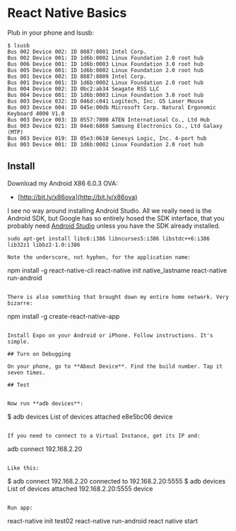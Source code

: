 # React Native Basics

Plub in your phone and lsusb:

```
$ lsusb
Bus 002 Device 002: ID 8087:8001 Intel Corp.
Bus 002 Device 001: ID 1d6b:0002 Linux Foundation 2.0 root hub
Bus 006 Device 001: ID 1d6b:0003 Linux Foundation 3.0 root hub
Bus 005 Device 001: ID 1d6b:0002 Linux Foundation 2.0 root hub
Bus 001 Device 002: ID 8087:8009 Intel Corp.
Bus 001 Device 001: ID 1d6b:0002 Linux Foundation 2.0 root hub
Bus 004 Device 002: ID 0bc2:ab34 Seagate RSS LLC
Bus 004 Device 001: ID 1d6b:0003 Linux Foundation 3.0 root hub
Bus 003 Device 032: ID 046d:c041 Logitech, Inc. G5 Laser Mouse
Bus 003 Device 004: ID 045e:00db Microsoft Corp. Natural Ergonomic Keyboard 4000 V1.0
Bus 003 Device 003: ID 0557:7000 ATEN International Co., Ltd Hub
Bus 003 Device 021: ID 04e8:6860 Samsung Electronics Co., Ltd Galaxy (MTP)
Bus 003 Device 019: ID 05e3:0610 Genesys Logic, Inc. 4-port hub
Bus 003 Device 001: ID 1d6b:0002 Linux Foundation 2.0 root hub
```

## Install

Download my Android X86 6.0.3 OVA:

- [http://bit.ly/x86ova](http://bit.ly/x86ova)

I see no way around installing Android Studio. All we really need is the Android SDK, but Google has so entirely hosed the SDK interface, that you probably need [Android Studio][astudio] unless you have the SDK already installed.

[astudio]: https://developer.android.com/

```
sudo apt-get install libc6:i386 libncurses5:i386 libstdc++6:i386 lib32z1 libbz2-1.0:i386

Note the underscore, not hyphen, for the application name:

```
npm install -g react-native-cli
react-native init native_lastname
react-native run-android
```

There is also something that brought down my entire home network. Very bizarre:

```
npm install -g create-react-native-app
```

Install Expo on your Android or iPhone. Follow instructions. It's simple.

## Turn on Debugging

On your phone, go to **About Device**. Find the build number. Tap it seven times.

## Test


Now run **adb devices**:

```
$ adb devices
List of devices attached
e8e5bc06	device
```

If you need to connect to a Virtual Instance, get its IP and:

```
adb connect 192.168.2.20
```

Like this:

```
$ adb connect 192.168.2.20
connected to 192.168.2.20:5555
$ adb devices
List of devices attached
192.168.2.20:5555	device
```

Run app:

```
react-native init test02
react-native run-android
react native start
```
